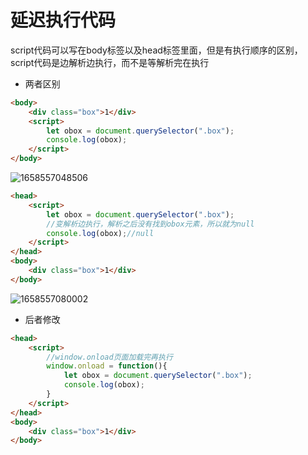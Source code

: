 # 延迟执行代码

script代码可以写在body标签以及head标签里面，但是有执行顺序的区别，script代码是边解析边执行，而不是等解析完在执行

* 两者区别

```html
<body>
    <div class="box">1</div>
    <script>
        let obox = document.querySelector(".box");
        console.log(obox);
    </script>
</body>
```

![1658557048506](C:\Users\Administrator\AppData\Roaming\Typora\typora-user-images\1658557048506.png)

```html
<head>
    <script>
        let obox = document.querySelector(".box");
        //变解析边执行，解析之后没有找到obox元素，所以就为null
        console.log(obox);//null
    </script>
</head>
<body>
    <div class="box">1</div>
</body>
```

![1658557080002](C:\Users\Administrator\AppData\Roaming\Typora\typora-user-images\1658557080002.png)

* 后者修改

```html
<head>
    <script>
        //window.onload页面加载完再执行
        window.onload = function(){
            let obox = document.querySelector(".box");
            console.log(obox);
        }
    </script>
</head>
<body>
    <div class="box">1</div>
</body>
```

